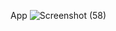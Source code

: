 App
![Screenshot (58)](https://github.com/user-attachments/assets/798f3ccd-9b1d-4f32-b1fe-594085f0401c)
